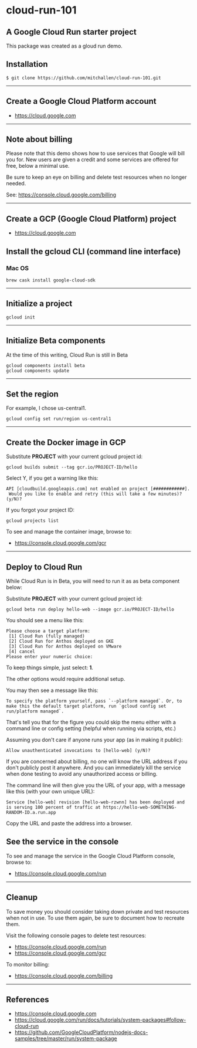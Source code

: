 cloud-run-101
==
A Google Cloud Run starter project
--

This package was created as a gloud run demo.

## Installation

    $ git clone https://github.com/mitchallen/cloud-run-101.git
  
* * *

## Create a Google Cloud Platform account

* https://cloud.google.com

* * *

## Note about billing

Please note that this demo shows how to use services that Google will bill you for.  New users are given a credit and some services are offered for free, below a minimal use.

Be sure to keep an eye on billing and delete test resources when no longer needed.

See: https://console.cloud.google.com/billing

* * *

## Create a GCP (Google Cloud Platform) project

* https://cloud.google.com

## Install the gcloud CLI (command line interface)

### Mac OS

```
brew cask install google-cloud-sdk
```

* * *

## Initialize a project

```
gcloud init
```

* * *

## Initialize Beta components

At the time of this writing, Cloud Run is still in Beta

```
gcloud components install beta
gcloud components update
```

* * *

## Set the region

For example, I chose us-central1.

```
gcloud config set run/region us-central1
```

* * *

## Create the Docker image in GCP

Substitute __PROJECT__ with your current gcloud project id:

```
gcloud builds submit --tag gcr.io/PROJECT-ID/hello
```

Select Y, if you get a warning like this:

```
API [cloudbuild.googleapis.com] not enabled on project [############].
 Would you like to enable and retry (this will take a few minutes)? 
(y/N)?
```

If you forgot your project ID:

```
gcloud projects list
```

To see and manage the container image, browse to:

* https://console.cloud.google.com/gcr

* * *

## Deploy to Cloud Run

While Cloud Run is in Beta, you will need to run it as as beta component below:

Substitute __PROJECT__ with your current gcloud project id:

```
gcloud beta run deploy hello-web --image gcr.io/PROJECT-ID/hello
```

You should see a menu like this:

```
Please choose a target platform:
 [1] Cloud Run (fully managed)
 [2] Cloud Run for Anthos deployed on GKE
 [3] Cloud Run for Anthos deployed on VMware
 [4] cancel
Please enter your numeric choice:
```

To keep things simple, just select: __1__.

The other options would require additional setup.

You may then see a message like this:

```
To specify the platform yourself, pass `--platform managed`. Or, to make this the default target platform, run `gcloud config set run/platform managed`.
```

That's tell you that for the figure you could skip the menu either with a command line or config setting (helpful when running via scripts, etc.)

Assuming you don't care if anyone runs your app (as in making it public):

```
Allow unauthenticated invocations to [hello-web] (y/N)?
```

If you are concerned about billing, no one will know the URL address if you don't publicly post it anywhere.  And you can immediately kill the service when done testing to avoid any unauthorized access or billing.

The command line will then give you the URL of your app, with a message like this (with your own unique URL):

```
Service [hello-web] revision [hello-web-rzwnn] has been deployed and is serving 100 percent of traffic at https://hello-web-SOMETHING-RANDOM-ID.a.run.app
```

Copy the URL and paste the address into a browser.

## See the service in the console

To see and manage the service in the Google Cloud Platform console, browse to:

* https://console.cloud.google.com/run

* * *

## Cleanup

To save money you should consider taking down private and test resources when not in use.  To use them again, be sure to document how to recreate them.

Visit the following console pages to delete test resources:

* https://console.cloud.google.com/run
* https://console.cloud.google.com/gcr

To monitor billing:

* https://console.cloud.google.com/billing

* * * 

## References

* https://console.cloud.google.com
* https://cloud.google.com/run/docs/tutorials/system-packages#follow-cloud-run
* https://github.com/GoogleCloudPlatform/nodejs-docs-samples/tree/master/run/system-package
